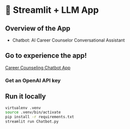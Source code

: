 # 🎈 Streamlit + LLM App <Career Counseling Chatbot>

## Overview of the App

- Chatbot: AI Career Counselor Conversational Assistant 

## Go to experience the app!

[Career Counseling Chatbot App](https://llm-based-career-counseling-chatbot.streamlit.app/)

### Get an OpenAI API key

## Run it locally

```sh
virtualenv .venv
source .venv/bin/activate
pip install -r requirements.txt
streamlit run Chatbot.py
```
